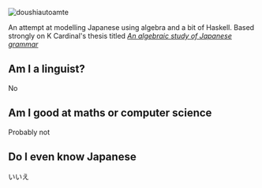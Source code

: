 ![doushiautoamte](https://user-images.githubusercontent.com/28855597/146946202-a4337ff9-1a25-4a6e-aeec-c9c29576554f.png)


An attempt at modelling Japanese using algebra and a bit of Haskell.
Based strongly on K Cardinal's thesis titled [*An algebraic study of Japanese grammar*](https://escholarship.mcgill.ca/downloads/fj2364001.pdf)

## Am I a linguist?
No

## Am I good at maths or computer science
Probably not

## Do I even know Japanese
いいえ
